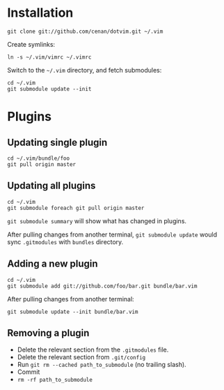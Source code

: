 # Installation

	git clone git://github.com/cenan/dotvim.git ~/.vim

Create symlinks:

	ln -s ~/.vim/vimrc ~/.vimrc

Switch to the `~/.vim` directory, and fetch submodules:

	cd ~/.vim
	git submodule update --init

# Plugins

## Updating single plugin

	cd ~/.vim/bundle/foo
	git pull origin master

## Updating all plugins

	cd ~/.vim
	git submodule foreach git pull origin master

`git submodule summary` will show what has changed in plugins.

After pulling changes from another terminal, `git submodule update` would sync `.gitmodules` with `bundles` directory.

## Adding a new plugin

	cd ~/.vim
	git submodule add git://github.com/foo/bar.git bundle/bar.vim

After pulling changes from another terminal:

	git submodule update --init bundle/bar.vim

## Removing a plugin

* Delete the relevant section from the `.gitmodules` file.
* Delete the relevant section from `.git/config`
* Run `git rm --cached path_to_submodule` (no trailing slash).
* Commit
* `rm -rf path_to_submodule`
